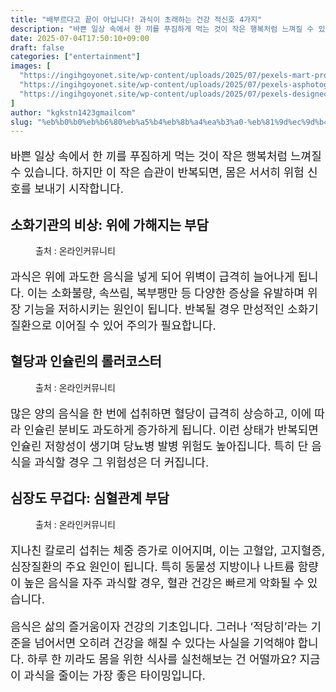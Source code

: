 ```yaml
---
title: "배부르다고 끝이 아닙니다! 과식이 초래하는 건강 적신호 4가지"
description: "바쁜 일상 속에서 한 끼를 푸짐하게 먹는 것이 작은 행복처럼 느껴질 수 있습니다. 하지만 이 작은 습관이 반복되면, 몸은 서서히 위험 신호를 보내기 시작합니다."
date: 2025-07-04T17:50:10+09:00
draft: false
categories: ["entertainment"]
images: [
  "https://ingihgoyonet.site/wp-content/uploads/2025/07/pexels-mart-production-8471875-683x1024.jpg"
  "https://ingihgoyonet.site/wp-content/uploads/2025/07/pexels-asphotograpy-1001897-1-1024x683.jpg"
  "https://ingihgoyonet.site/wp-content/uploads/2025/07/pexels-designecologist-887349-1024x683.jpg"
]
author: "kgkstn1423gmailcom"
slug: "%eb%b0%b0%eb%b6%80%eb%a5%b4%eb%8b%a4%ea%b3%a0-%eb%81%9d%ec%9d%b4-%ec%95%84%eb%8b%99%eb%8b%88%eb%8b%a4-%ea%b3%bc%ec%8b%9d%ec%9d%b4-%ec%b4%88%eb%9e%98%ed%95%98%eb%8a%94-%ea%b1%b4%ea%b0%95-%ec%a0%81"
---
```


<p style="font-size:18px">바쁜 일상 속에서 한 끼를 푸짐하게 먹는 것이 작은 행복처럼 느껴질 수 있습니다. 하지만 이 작은 습관이 반복되면, 몸은 서서히 위험 신호를 보내기 시작합니다.</p> <h2 >소화기관의 비상: 위에 가해지는 부담</h2> <figure ><img src="https://ingihgoyonet.site/wp-content/uploads/2025/07/pexels-mart-production-8471875-683x1024.jpg" alt="" style="aspect-ratio:16/9;object-fit:cover"/><figcaption >출처 : 온라인커뮤니티</figcaption></figure> <p style="font-size:18px">과식은 위에 과도한 음식을 넣게 되어 위벽이 급격히 늘어나게 됩니다. 이는 소화불량, 속쓰림, 복부팽만 등 다양한 증상을 유발하며 위장 기능을 저하시키는 원인이 됩니다. 반복될 경우 만성적인 소화기 질환으로 이어질 수 있어 주의가 필요합니다.</p> <h2 >혈당과 인슐린의 롤러코스터</h2> <figure ><img src="https://ingihgoyonet.site/wp-content/uploads/2025/07/pexels-asphotograpy-1001897-1-1024x683.jpg" alt="" style="aspect-ratio:16/9;object-fit:cover"/><figcaption >출처 : 온라인커뮤니티</figcaption></figure> <p style="font-size:18px">많은 양의 음식을 한 번에 섭취하면 혈당이 급격히 상승하고, 이에 따라 인슐린 분비도 과도하게 증가하게 됩니다. 이런 상태가 반복되면 인슐린 저항성이 생기며 당뇨병 발병 위험도 높아집니다. 특히 단 음식을 과식할 경우 그 위험성은 더 커집니다.</p> <h2 >심장도 무겁다: 심혈관계 부담</h2> <figure ><img src="https://ingihgoyonet.site/wp-content/uploads/2025/07/pexels-designecologist-887349-1024x683.jpg" alt="" style="aspect-ratio:16/9;object-fit:cover"/><figcaption >출처 : 온라인커뮤니티</figcaption></figure> <p style="font-size:18px">지나친 칼로리 섭취는 체중 증가로 이어지며, 이는 고혈압, 고지혈증, 심장질환의 주요 원인이 됩니다. 특히 동물성 지방이나 나트륨 함량이 높은 음식을 자주 과식할 경우, 혈관 건강은 빠르게 악화될 수 있습니다.</p> <p style="font-size:18px">음식은 삶의 즐거움이자 건강의 기초입니다. 그러나 ‘적당히’라는 기준을 넘어서면 오히려 건강을 해칠 수 있다는 사실을 기억해야 합니다. 하루 한 끼라도 몸을 위한 식사를 실천해보는 건 어떨까요? 지금이 과식을 줄이는 가장 좋은 타이밍입니다.</p>